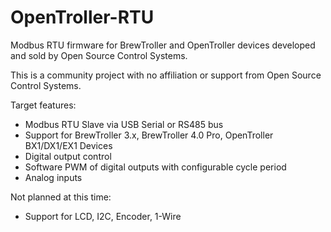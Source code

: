 OpenTroller-RTU
===============

Modbus RTU firmware for BrewTroller and OpenTroller devices developed and sold by Open Source Control Systems.

This is a community project with no affiliation or support from Open Source Control Systems.

Target features:
  * Modbus RTU Slave via USB Serial or RS485 bus
  * Support for BrewTroller 3.x, BrewTroller 4.0 Pro, OpenTroller BX1/DX1/EX1 Devices
  * Digital output control
  * Software PWM of digital outputs with configurable cycle period
  * Analog inputs

Not planned at this time:
  * Support for LCD, I2C, Encoder, 1-Wire
